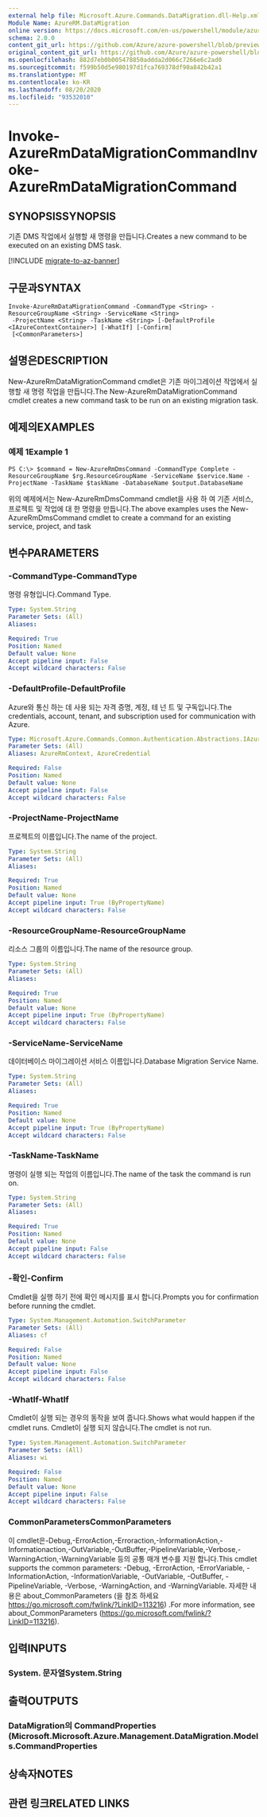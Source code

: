 ```yaml
---
external help file: Microsoft.Azure.Commands.DataMigration.dll-Help.xml
Module Name: AzureRM.DataMigration
online version: https://docs.microsoft.com/en-us/powershell/module/azurerm.datamigration/Invoke-AzureRmDataMigrationCommand
schema: 2.0.0
content_git_url: https://github.com/Azure/azure-powershell/blob/preview/src/ResourceManager/DataMigration/Commands.DataMigration/help/Invoke-AzureRmDataMigrationCommand.md
original_content_git_url: https://github.com/Azure/azure-powershell/blob/preview/src/ResourceManager/DataMigration/Commands.DataMigration/help/Invoke-AzureRmDataMigrationCommand.md
ms.openlocfilehash: 882d7eb0b005478850addda2d066c7266e6c2ad0
ms.sourcegitcommit: f599b50d5e980197d1fca769378df90a842b42a1
ms.translationtype: MT
ms.contentlocale: ko-KR
ms.lasthandoff: 08/20/2020
ms.locfileid: "93532010"
---
```

# <span data-ttu-id="5f58e-101">Invoke-AzureRmDataMigrationCommand</span><span class="sxs-lookup"><span data-stu-id="5f58e-101">Invoke-AzureRmDataMigrationCommand</span></span>

## <span data-ttu-id="5f58e-102">SYNOPSIS</span><span class="sxs-lookup"><span data-stu-id="5f58e-102">SYNOPSIS</span></span>
<span data-ttu-id="5f58e-103">기존 DMS 작업에서 실행할 새 명령을 만듭니다.</span><span class="sxs-lookup"><span data-stu-id="5f58e-103">Creates a new command to be executed on an existing DMS task.</span></span>

[!INCLUDE [migrate-to-az-banner](../../includes/migrate-to-az-banner.md)]

## <span data-ttu-id="5f58e-104">구문과</span><span class="sxs-lookup"><span data-stu-id="5f58e-104">SYNTAX</span></span>

```
Invoke-AzureRmDataMigrationCommand -CommandType <String> -ResourceGroupName <String> -ServiceName <String>
 -ProjectName <String> -TaskName <String> [-DefaultProfile <IAzureContextContainer>] [-WhatIf] [-Confirm]
 [<CommonParameters>]
```

## <span data-ttu-id="5f58e-105">설명은</span><span class="sxs-lookup"><span data-stu-id="5f58e-105">DESCRIPTION</span></span>
<span data-ttu-id="5f58e-106">New-AzureRmDataMigrationCommand cmdlet은 기존 마이그레이션 작업에서 실행할 새 명령 작업을 만듭니다.</span><span class="sxs-lookup"><span data-stu-id="5f58e-106">The New-AzureRmDataMigrationCommand cmdlet creates a new command task to be run on an existing migration task.</span></span>

## <span data-ttu-id="5f58e-107">예제의</span><span class="sxs-lookup"><span data-stu-id="5f58e-107">EXAMPLES</span></span>

### <span data-ttu-id="5f58e-108">예제 1</span><span class="sxs-lookup"><span data-stu-id="5f58e-108">Example 1</span></span>
```
PS C:\> $command = New-AzureRmDmsCommand -CommandType Complete -ResourceGroupName $rg.ResourceGroupName -ServiceName $service.Name -ProjectName -TaskName $taskName -DatabaseName $output.DatabaseName
```

<span data-ttu-id="5f58e-109">위의 예제에서는 New-AzureRmDmsCommand cmdlet을 사용 하 여 기존 서비스, 프로젝트 및 작업에 대 한 명령을 만듭니다.</span><span class="sxs-lookup"><span data-stu-id="5f58e-109">The above examples uses the New-AzureRmDmsCommand cmdlet to create a command for an existing service, project, and task</span></span>

## <span data-ttu-id="5f58e-110">변수</span><span class="sxs-lookup"><span data-stu-id="5f58e-110">PARAMETERS</span></span>

### <span data-ttu-id="5f58e-111">-CommandType</span><span class="sxs-lookup"><span data-stu-id="5f58e-111">-CommandType</span></span>
<span data-ttu-id="5f58e-112">명령 유형입니다.</span><span class="sxs-lookup"><span data-stu-id="5f58e-112">Command Type.</span></span>

```yaml
Type: System.String
Parameter Sets: (All)
Aliases:

Required: True
Position: Named
Default value: None
Accept pipeline input: False
Accept wildcard characters: False
```

### <span data-ttu-id="5f58e-113">-DefaultProfile</span><span class="sxs-lookup"><span data-stu-id="5f58e-113">-DefaultProfile</span></span>
<span data-ttu-id="5f58e-114">Azure와 통신 하는 데 사용 되는 자격 증명, 계정, 테 넌 트 및 구독입니다.</span><span class="sxs-lookup"><span data-stu-id="5f58e-114">The credentials, account, tenant, and subscription used for communication with Azure.</span></span>

```yaml
Type: Microsoft.Azure.Commands.Common.Authentication.Abstractions.IAzureContextContainer
Parameter Sets: (All)
Aliases: AzureRmContext, AzureCredential

Required: False
Position: Named
Default value: None
Accept pipeline input: False
Accept wildcard characters: False
```

### <span data-ttu-id="5f58e-115">-ProjectName</span><span class="sxs-lookup"><span data-stu-id="5f58e-115">-ProjectName</span></span>
<span data-ttu-id="5f58e-116">프로젝트의 이름입니다.</span><span class="sxs-lookup"><span data-stu-id="5f58e-116">The name of the project.</span></span>

```yaml
Type: System.String
Parameter Sets: (All)
Aliases:

Required: True
Position: Named
Default value: None
Accept pipeline input: True (ByPropertyName)
Accept wildcard characters: False
```

### <span data-ttu-id="5f58e-117">-ResourceGroupName</span><span class="sxs-lookup"><span data-stu-id="5f58e-117">-ResourceGroupName</span></span>
<span data-ttu-id="5f58e-118">리소스 그룹의 이름입니다.</span><span class="sxs-lookup"><span data-stu-id="5f58e-118">The name of the resource group.</span></span>

```yaml
Type: System.String
Parameter Sets: (All)
Aliases:

Required: True
Position: Named
Default value: None
Accept pipeline input: True (ByPropertyName)
Accept wildcard characters: False
```

### <span data-ttu-id="5f58e-119">-ServiceName</span><span class="sxs-lookup"><span data-stu-id="5f58e-119">-ServiceName</span></span>
<span data-ttu-id="5f58e-120">데이터베이스 마이그레이션 서비스 이름입니다.</span><span class="sxs-lookup"><span data-stu-id="5f58e-120">Database Migration Service Name.</span></span>

```yaml
Type: System.String
Parameter Sets: (All)
Aliases:

Required: True
Position: Named
Default value: None
Accept pipeline input: True (ByPropertyName)
Accept wildcard characters: False
```

### <span data-ttu-id="5f58e-121">-TaskName</span><span class="sxs-lookup"><span data-stu-id="5f58e-121">-TaskName</span></span>
<span data-ttu-id="5f58e-122">명령이 실행 되는 작업의 이름입니다.</span><span class="sxs-lookup"><span data-stu-id="5f58e-122">The name of the task the command is run on.</span></span>

```yaml
Type: System.String
Parameter Sets: (All)
Aliases:

Required: True
Position: Named
Default value: None
Accept pipeline input: False
Accept wildcard characters: False
```

### <span data-ttu-id="5f58e-123">-확인</span><span class="sxs-lookup"><span data-stu-id="5f58e-123">-Confirm</span></span>
<span data-ttu-id="5f58e-124">Cmdlet을 실행 하기 전에 확인 메시지를 표시 합니다.</span><span class="sxs-lookup"><span data-stu-id="5f58e-124">Prompts you for confirmation before running the cmdlet.</span></span>

```yaml
Type: System.Management.Automation.SwitchParameter
Parameter Sets: (All)
Aliases: cf

Required: False
Position: Named
Default value: None
Accept pipeline input: False
Accept wildcard characters: False
```

### <span data-ttu-id="5f58e-125">-WhatIf</span><span class="sxs-lookup"><span data-stu-id="5f58e-125">-WhatIf</span></span>
<span data-ttu-id="5f58e-126">Cmdlet이 실행 되는 경우의 동작을 보여 줍니다.</span><span class="sxs-lookup"><span data-stu-id="5f58e-126">Shows what would happen if the cmdlet runs.</span></span>
<span data-ttu-id="5f58e-127">Cmdlet이 실행 되지 않습니다.</span><span class="sxs-lookup"><span data-stu-id="5f58e-127">The cmdlet is not run.</span></span>

```yaml
Type: System.Management.Automation.SwitchParameter
Parameter Sets: (All)
Aliases: wi

Required: False
Position: Named
Default value: None
Accept pipeline input: False
Accept wildcard characters: False
```

### <span data-ttu-id="5f58e-128">CommonParameters</span><span class="sxs-lookup"><span data-stu-id="5f58e-128">CommonParameters</span></span>
<span data-ttu-id="5f58e-129">이 cmdlet은-Debug,-ErrorAction,-Erroraction,-InformationAction,-Informationaction,-OutVariable,-OutBuffer,-PipelineVariable,-Verbose,-WarningAction,-WarningVariable 등의 공통 매개 변수를 지원 합니다.</span><span class="sxs-lookup"><span data-stu-id="5f58e-129">This cmdlet supports the common parameters: -Debug, -ErrorAction, -ErrorVariable, -InformationAction, -InformationVariable, -OutVariable, -OutBuffer, -PipelineVariable, -Verbose, -WarningAction, and -WarningVariable.</span></span> <span data-ttu-id="5f58e-130">자세한 내용은 about_CommonParameters (을 참조 하세요 https://go.microsoft.com/fwlink/?LinkID=113216) .</span><span class="sxs-lookup"><span data-stu-id="5f58e-130">For more information, see about_CommonParameters (https://go.microsoft.com/fwlink/?LinkID=113216).</span></span>

## <span data-ttu-id="5f58e-131">입력</span><span class="sxs-lookup"><span data-stu-id="5f58e-131">INPUTS</span></span>

### <span data-ttu-id="5f58e-132">System. 문자열</span><span class="sxs-lookup"><span data-stu-id="5f58e-132">System.String</span></span>

## <span data-ttu-id="5f58e-133">출력</span><span class="sxs-lookup"><span data-stu-id="5f58e-133">OUTPUTS</span></span>

### <span data-ttu-id="5f58e-134">DataMigration의 CommandProperties (Microsoft.</span><span class="sxs-lookup"><span data-stu-id="5f58e-134">Microsoft.Azure.Management.DataMigration.Models.CommandProperties</span></span>

## <span data-ttu-id="5f58e-135">상속자</span><span class="sxs-lookup"><span data-stu-id="5f58e-135">NOTES</span></span>

## <span data-ttu-id="5f58e-136">관련 링크</span><span class="sxs-lookup"><span data-stu-id="5f58e-136">RELATED LINKS</span></span>
